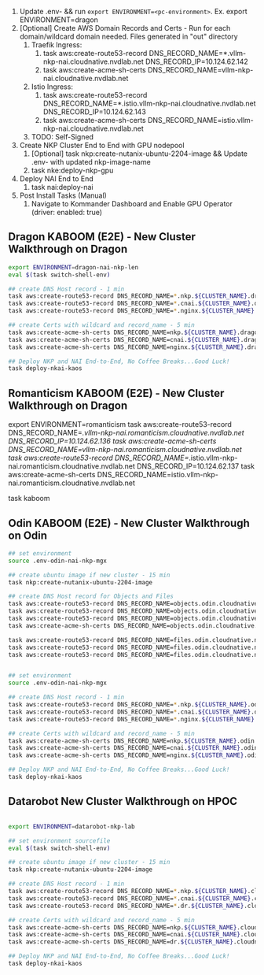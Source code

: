 1. Update .env-<pc-environment> && run `export ENVIRONMENT=<pc-environment>`.  Ex. export ENVIRONMENT=dragon
2. [Optional] Create AWS Domain Records and Certs - Run for each domain/wildcard domain needed. Files generated in "out" directory  
   1. Traefik Ingress:
      1. task aws:create-route53-record DNS_RECORD_NAME=*.vllm-nkp-nai.cloudnative.nvdlab.net DNS_RECORD_IP=10.124.62.142
      2. task aws:create-acme-sh-certs DNS_RECORD_NAME=vllm-nkp-nai.cloudnative.nvdlab.net
   2. Istio Ingress:
      1. task aws:create-route53-record DNS_RECORD_NAME=*.istio.vllm-nkp-nai.cloudnative.nvdlab.net DNS_RECORD_IP=10.124.62.143
      2. task aws:create-acme-sh-certs DNS_RECORD_NAME=istio.vllm-nkp-nai.cloudnative.nvdlab.net
   3. TODO: Self-Signed
3. Create NKP Cluster End to End with GPU nodepool
   1. [Optional] task nkp:create-nutanix-ubuntu-2204-image && Update .env-<cluster-name> with updated nkp-image-name
   2. task nke:deploy-nkp-gpu
4. Deploy NAI End to End
   1. task nai:deploy-nai
5. Post Install Tasks (Manual)
   1. Navigate to Kommander Dashboard and Enable GPU Operator (driver: enabled: true)

## Dragon KABOOM (E2E) - New Cluster Walkthrough on Dragon

```bash
export ENVIRONMENT=dragon-nai-nkp-len
eval $(task switch-shell-env)

## create DNS Host record - 1 min
task aws:create-route53-record DNS_RECORD_NAME=*.nkp.${CLUSTER_NAME}.dragon.cloudnative.nvdlab.net DNS_RECORD_IP=10.124.62.136
task aws:create-route53-record DNS_RECORD_NAME=*.cnai.${CLUSTER_NAME}.dragon.cloudnative.nvdlab.net DNS_RECORD_IP=10.124.62.137
task aws:create-route53-record DNS_RECORD_NAME=*.nginx.${CLUSTER_NAME}.dragon.cloudnative.nvdlab.net DNS_RECORD_IP=10.124.62.138

## create Certs with wildcard and record_name - 5 min
task aws:create-acme-sh-certs DNS_RECORD_NAME=nkp.${CLUSTER_NAME}.dragon.cloudnative.nvdlab.net
task aws:create-acme-sh-certs DNS_RECORD_NAME=cnai.${CLUSTER_NAME}.dragon.cloudnative.nvdlab.net
task aws:create-acme-sh-certs DNS_RECORD_NAME=nginx.${CLUSTER_NAME}.dragon.cloudnative.nvdlab.net

## Deploy NKP and NAI End-to-End, No Coffee Breaks...Good Luck!
task deploy-nkai-kaos
```

## Romanticism KABOOM (E2E) - New Cluster Walkthrough on Dragon

export ENVIRONMENT=romanticism
task aws:create-route53-record DNS_RECORD_NAME=*.vllm-nkp-nai.romanticism.cloudnative.nvdlab.net DNS_RECORD_IP=10.124.62.136
task aws:create-acme-sh-certs DNS_RECORD_NAME=vllm-nkp-nai.romanticism.cloudnative.nvdlab.net
task aws:create-route53-record DNS_RECORD_NAME=*.istio.vllm-nkp-nai.romanticism.cloudnative.nvdlab.net DNS_RECORD_IP=10.124.62.137
task aws:create-acme-sh-certs DNS_RECORD_NAME=istio.vllm-nkp-nai.romanticism.cloudnative.nvdlab.net

task kaboom

## Odin KABOOM (E2E) - New Cluster Walkthrough on Odin

```bash
## set environment
source .env-odin-nai-nkp-mgx

## create ubuntu image if new cluster - 15 min
task nkp:create-nutanix-ubuntu-2204-image

## create DNS Host record for Objects and Files
task aws:create-route53-record DNS_RECORD_NAME=objects.odin.cloudnative.nvdlab.net DNS_RECORD_IP=10.28.174.147
task aws:create-route53-record DNS_RECORD_NAME=objects.odin.cloudnative.nvdlab.net DNS_RECORD_IP=10.28.174.148
task aws:create-route53-record DNS_RECORD_NAME=objects.odin.cloudnative.nvdlab.net DNS_RECORD_IP=10.28.174.149
task aws:create-acme-sh-certs DNS_RECORD_NAME=objects.odin.cloudnative.nvdlab.net

task aws:create-route53-record DNS_RECORD_NAME=files.odin.cloudnative.nvdlab.net DNS_RECORD_IP=10.28.174.151
task aws:create-route53-record DNS_RECORD_NAME=files.odin.cloudnative.nvdlab.net DNS_RECORD_IP=10.28.174.152
task aws:create-route53-record DNS_RECORD_NAME=files.odin.cloudnative.nvdlab.net DNS_RECORD_IP=10.28.174.153


## set environment
source .env-odin-nai-nkp-mgx

## create DNS Host record - 1 min
task aws:create-route53-record DNS_RECORD_NAME=*.nkp.${CLUSTER_NAME}.odin.cloudnative.nvdlab.net DNS_RECORD_IP=10.28.174.211
task aws:create-route53-record DNS_RECORD_NAME=*.cnai.${CLUSTER_NAME}.odin.cloudnative.nvdlab.net DNS_RECORD_IP=10.28.174.212
task aws:create-route53-record DNS_RECORD_NAME=*.nginx.${CLUSTER_NAME}.odin.cloudnative.nvdlab.net DNS_RECORD_IP=10.28.174.213

## create Certs with wildcard and record_name - 5 min
task aws:create-acme-sh-certs DNS_RECORD_NAME=nkp.${CLUSTER_NAME}.odin.cloudnative.nvdlab.net
task aws:create-acme-sh-certs DNS_RECORD_NAME=cnai.${CLUSTER_NAME}.odin.cloudnative.nvdlab.net
task aws:create-acme-sh-certs DNS_RECORD_NAME=nginx.${CLUSTER_NAME}.odin.cloudnative.nvdlab.net

## Deploy NKP and NAI End-to-End, No Coffee Breaks...Good Luck!
task deploy-nkai-kaos

```


## Datarobot New Cluster Walkthrough on HPOC

```bash

export ENVIRONMENT=datarobot-nkp-lab

## set environment sourcefile
eval $(task switch-shell-env)

## create ubuntu image if new cluster - 15 min
task nkp:create-nutanix-ubuntu-2204-image

## create DNS Host record - 1 min
task aws:create-route53-record DNS_RECORD_NAME=*.nkp.${CLUSTER_NAME}.cloudnative.nvdlab.net DNS_RECORD_IP=10.38.20.141
task aws:create-route53-record DNS_RECORD_NAME=*.cnai.${CLUSTER_NAME}.cloudnative.nvdlab.net DNS_RECORD_IP=10.38.20.142
task aws:create-route53-record DNS_RECORD_NAME=*.dr.${CLUSTER_NAME}.cloudnative.nvdlab.net DNS_RECORD_IP=10.38.20.143

## create Certs with wildcard and record_name - 5 min
task aws:create-acme-sh-certs DNS_RECORD_NAME=nkp.${CLUSTER_NAME}.cloudnative.nvdlab.net
task aws:create-acme-sh-certs DNS_RECORD_NAME=cnai.${CLUSTER_NAME}.cloudnative.nvdlab.net
task aws:create-acme-sh-certs DNS_RECORD_NAME=dr.${CLUSTER_NAME}.cloudnative.nvdlab.net

## Deploy NKP and NAI End-to-End, No Coffee Breaks...Good Luck!
task deploy-nkai-kaos

```
